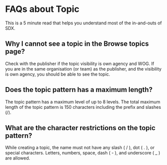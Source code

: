 # FAQs about Topic #

This is a 5 minute read that helps you understand most of the in-and-outs of SDX.

## Why I cannot see a topic in the **Browse topics** page? 

Check with the publisher if the topic visibility is own agency and WOG. If you are in the same organisation (or team) as the publisher, and the visibility is own agency, you should be able to see the topic.

## Does the topic pattern has a maximum length? 

The topic pattern has a maximum level of up to 8 levels. The total maximum length of the topic pattern is 150 characters including the prefix and slashes (/).

## What are the character restrictions on the topic pattern? 

While creating a topic, the name must not have any slash ( / ), dot ( . ), or special characters. Letters, numbers, space, dash ( - ), and underscore ( _ ) are allowed.
